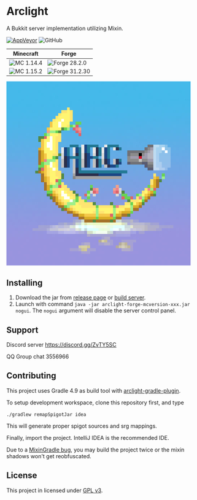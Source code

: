 # Arclight

A Bukkit server implementation utilizing Mixin.

[![AppVeyor](https://img.shields.io/appveyor/build/IzzelAliz/arclight?style=flat-square)](https://ci.appveyor.com/project/IzzelAliz/arclight)  ![GitHub](https://img.shields.io/github/license/IzzelAliz/Arclight?style=flat-square)

| Minecraft | Forge |
| ---- | ---- |
| ![MC 1.14.4](https://img.shields.io/badge/MC-1.14.4-FF69B4?style=flat-square) | ![Forge 28.2.0](https://img.shields.io/badge/Forge-28.2.0-purple?style=flat-square) |
| ![MC 1.15.2](https://img.shields.io/badge/MC-1.15.2-6666FF?style=flat-square) | ![Forge 31.2.30](https://img.shields.io/badge/Forge-31.2.30-AA66FF?style=flat-square) |

![](.github/arclightlogo.jpg)

## Installing

1. Download the jar from [release page](https://github.com/IzzelAliz/Arclight/releases) or [build server](https://ci.appveyor.com/project/IzzelAliz/arclight/build/artifacts).
2. Launch with command `java -jar arclight-forge-mcversion-xxx.jar nogui`. The `nogui` argument will disable the server control panel.

## Support

Discord server https://discord.gg/ZvTY5SC

QQ Group chat 3556966

## Contributing

This project uses Gradle 4.9 as build tool with [arclight-gradle-plugin](https://github.com/IzzelAliz/arclight-gradle-plugin).

To setup development workspace, clone this repository first, and type
```
./gradlew remapSpigotJar idea
```

This will generate proper spigot sources and srg mappings.

Finally, import the project. IntelliJ IDEA is the recommended IDE.

Due to a [MixinGradle bug](https://github.com/SpongePowered/MixinGradle/issues/9), you may build the project twice or the mixin shadows won't get reobfuscated.

## License

This project in licensed under [GPL v3](LICENSE).
